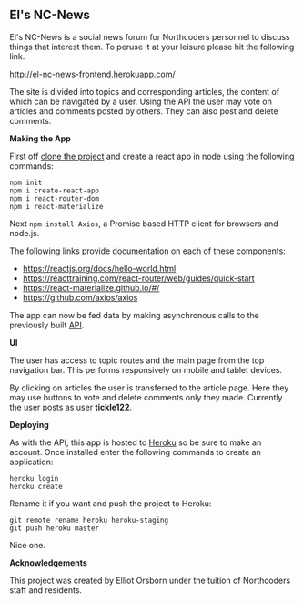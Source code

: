 ## El's NC-News

El's NC-News is a social news forum for Northcoders personnel to discuss things that interest them. To peruse it at your leisure please hit the following link.

http://el-nc-news-frontend.herokuapp.com/

The site is divided into topics and corresponding articles, the content of which can be navigated by a user. Using the API the user may vote on articles and comments posted by others. They can also post and delete comments.

**Making the App**

First off [clone the project](https://github.com/elorsborn/FE-FT-NC-News) and create a react app in node using the following commands:

```
npm init
npm i create-react-app
npm i react-router-dom
npm i react-materialize
```

Next `npm install Axios`, a Promise based HTTP client for browsers and node.js.

The following links provide documentation on each of these components:

- https://reactjs.org/docs/hello-world.html
- https://reacttraining.com/react-router/web/guides/quick-start
- https://react-materialize.github.io/#/
- https://github.com/axios/axios

The app can now be fed data by making asynchronous calls to the previously built [API](https://elliot-ncnews.herokuapp.com/api).

**UI**

The user has access to topic routes and the main page from the top navigation bar. This performs responsively on mobile and tablet devices.

By clicking on articles the user is transferred to the article page. Here they may use buttons to vote and delete comments only they made. Currently the user posts as user **tickle122**.

**Deploying**

As with the API, this app is hosted to [Heroku](https://www.heroku.com/) so be sure to make an account. Once installed enter the following commands to create an application:

```
heroku login
heroku create
```

Rename it if you want and push the project to Heroku:

```
git remote rename heroku heroku-staging
git push heroku master
```

Nice one.

**Acknowledgements**

This project was created by Elliot Orsborn under the tuition of Northcoders staff and residents.

